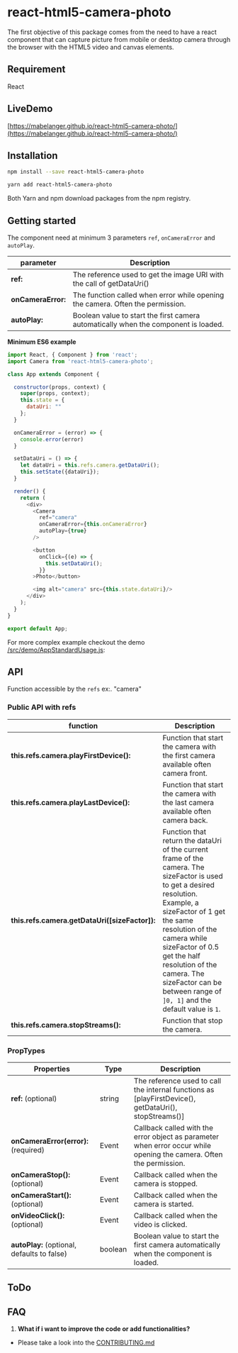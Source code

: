 # react-html5-camera-photo

The first objective of this package comes from the need to have a react component that can capture picture from mobile or desktop camera through the browser with the HTML5 video and canvas elements.

## Requirement
React

## LiveDemo
[https://mabelanger.github.io/react-html5-camera-photo/](https://mabelanger.github.io/react-html5-camera-photo/)

## Installation

```bash
npm install --save react-html5-camera-photo
```

```bash
yarn add react-html5-camera-photo
```

Both Yarn and npm download packages from the npm registry.

## Getting started

The component need at minimum 3 parameters `ref`, `onCameraError` and `autoPlay`.

parameter | Description
--- | ---
**ref:** | The reference used to get the image URI with the call of getDataUri()
**onCameraError:** | The function called when error while opening the camera. Often the permission.
**autoPlay:** | Boolean value to start the first camera automatically when the component is loaded.

**Minimum ES6 example**
```js
import React, { Component } from 'react';
import Camera from 'react-html5-camera-photo';

class App extends Component {

  constructor(props, context) {
    super(props, context);
    this.state = {
      dataUri: ""
    };
  }

  onCameraError = (error) => {
    console.error(error)
  }

  setDataUri = () => {
    let dataUri = this.refs.camera.getDataUri();
    this.setState({dataUri});
  }

  render() {
    return (
      <div>
        <Camera
          ref="camera"
          onCameraError={this.onCameraError}
          autoPlay={true}
        />

        <button
          onClick={(e) => {
            this.setDataUri();
          }}
        >Photo</button>

        <img alt="camera" src={this.state.dataUri}/>
      </div>
    );
  }
}

export default App;
```

For more complex example checkout the demo [/src/demo/AppStandardUsage.js](./src/demo/AppStandardUsage.js):

## API
Function accessible by the `refs` ex:. "camera"

### Public API with refs
function | Description
--- | ---
**this.refs.camera.playFirstDevice():** | Function that start the camera with the first camera available often camera front.
**this.refs.camera.playLastDevice():** | Function that start the camera with the last camera available often camera back.
**this.refs.camera.getDataUri([sizeFactor]):** | Function that return the dataUri of the current frame of the camera. The sizeFactor is used to get a desired resolution. Example, a sizeFactor of 1 get the same resolution of the camera while sizeFactor of 0.5 get the half resolution of the camera. The sizeFactor can be between range of `]0, 1]` and the default value is `1`.
**this.refs.camera.stopStreams():** | Function that stop the camera.

### PropTypes
Properties | Type | Description
--- | --- | ---
**ref:** (optional) | string | The reference used to call the internal functions as [playFirstDevice(), getDataUri(), stopStreams()]
**onCameraError(error):** (required) | Event | Callback called with the error object as parameter when error occur while opening the camera. Often the permission.
**onCameraStop():** (optional) | Event | Callback called when the camera is stopped.
**onCameraStart():** (optional) | Event | Callback called when the camera is started.
**onVideoClick():** (optional) | Event | Callback called when the video is clicked.
**autoPlay:**  (optional, defaults to false) | boolean | Boolean value to start the first camera automatically when the component is loaded.

## ToDo


## FAQ
1. <b>What if i want to improve the code or add functionalities?</b>
  * Please take a look into the [CONTRIBUTING.md](CONTRIBUTING.md)
